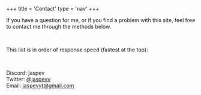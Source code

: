 +++
title = 'Contact'
type = 'nav'
+++

If you have a question for me, or if you find a problem with this site, feel free to contact me through the methods below.

<br>

This list is in order of response speed (fastest at the top):

<br>

Discord: jaspev<br>
Twitter: [@jaspevv](https://twitter.com/jaspevv)<br>
Email: jaspevyt@gmail.com